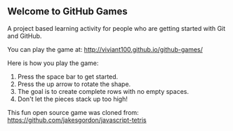 ## Welcome to GitHub Games

A project based learning activity for people who are getting started with Git and GitHub.

You can play the game at: http://viviant100.github.io/github-games/

Here is how you play the game:
1. Press the space bar to get started.
2. Press the up arrow to rotate the shape.
3. The goal is to create complete rows with no empty spaces.
4. Don't let the pieces stack up too high!

This fun open source game was cloned from: https://github.com/jakesgordon/javascript-tetris
